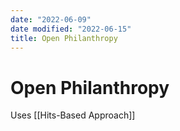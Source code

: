 ```yaml
---
date: "2022-06-09"
date modified: "2022-06-15"
title: Open Philanthropy
---
```


# Open Philanthropy
Uses [[Hits-Based Approach]]
